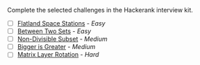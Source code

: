 Complete the selected challenges in the Hackerank interview kit.
- [ ] [Flatland Space Stations](https://www.hackerrank.com/challenges/flatland-space-stations/problem) - _Easy_
- [ ] [Between Two Sets](https://www.hackerrank.com/challenges/between-two-sets/problem) - _Easy_
- [ ] [Non-Divisible Subset](https://www.hackerrank.com/challenges/non-divisible-subset/problem) - _Medium_
- [ ] [Bigger is Greater](https://www.hackerrank.com/challenges/bigger-is-greater/problem) - _Medium_
- [ ] [Matrix Layer Rotation](https://www.hackerrank.com/challenges/matrix-rotation-algo/problem) - _Hard_
